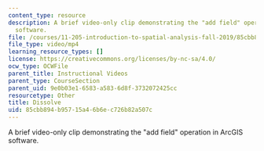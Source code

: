 ```yaml
---
content_type: resource
description: A brief video-only clip demonstrating the "add field" operation in ArcGIS
  software.
file: /courses/11-205-introduction-to-spatial-analysis-fall-2019/85cbb894b95715a46b6ec726b82a507c_MIT11_205F19_dissolve.mp4
file_type: video/mp4
learning_resource_types: []
license: https://creativecommons.org/licenses/by-nc-sa/4.0/
ocw_type: OCWFile
parent_title: Instructional Videos
parent_type: CourseSection
parent_uid: 9e0b03e1-6583-a583-6d8f-3732072425cc
resourcetype: Other
title: Dissolve
uid: 85cbb894-b957-15a4-6b6e-c726b82a507c
---
```

A brief video-only clip demonstrating the "add field" operation in ArcGIS software.